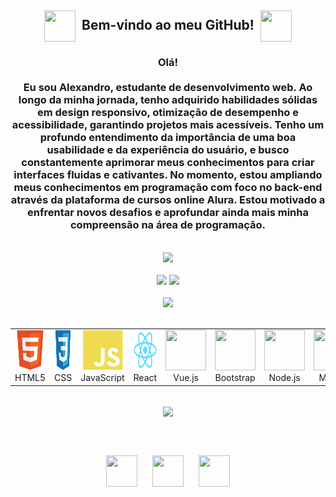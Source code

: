 <h2 align="center"> 
 <img align="center"  height="50" width="50" hspace="5" src="https://www.pngrepo.com/png/331724/512/github-code-source.png">
 Bem-vindo ao meu GitHub!
 <img align="center"  height="50" width="50" hspace="5" src="https://www.pngrepo.com/png/331724/512/github-code-source.png">
</h2>
<h3 align="center">Olá!<br><br>Eu sou Alexandro, estudante de desenvolvimento web. Ao longo da minha jornada, tenho adquirido habilidades sólidas em design responsivo, otimização de desempenho e acessibilidade, garantindo projetos mais acessíveis. Tenho um profundo entendimento da importância de uma boa usabilidade e da experiência do usuário, e busco constantemente aprimorar meus conhecimentos para criar interfaces fluidas e cativantes. No momento, estou ampliando meus conhecimentos em programação com foco no back-end através da plataforma de cursos online Alura. Estou motivado a enfrentar novos desafios e aprofundar ainda mais minha compreensão na área de programação.
</h3>

<br>

<div align="center">
<img height="450vh" src="https://media2.giphy.com/media/QpVUMRUJGokfqXyfa1/giphy.gif?cid=ecf05e47521mgfjtwkm1ggvdk75kucfy32aca1ybc1u6lndr&rid=giphy.gif&ct=g" />
</div>

<br>

<div align="center">
 <img height = "180em" src="https://github-readme-stats.vercel.app/api?username=alexandrolsf&show_icons=true&theme=highcontrast" />
 <img height = "180em" src="https://github-readme-stats.vercel.app/api/top-langs/?username=alexandrolsf&layout=compact&langs_count=16&theme=highcontrast"/>
</div>

<br>

<div align="center">
<img src="https://media4.giphy.com/media/qgQUggAC3Pfv687qPC/giphy.gif?cid=ecf05e47x2t567n5qnqcj4s1hndj1zalzz1og00uex1lbnur&rid=giphy.gif&ct=g" />
</div>

<br>
<div style="display: flex; align-items: flex-start; align: center">
  <table align="center">
    <tr>
      <td align="center" width="96">
        <img src="https://raw.githubusercontent.com/devicons/devicon/master/icons/html5/html5-original.svg" width="65" height="65" />
        <br>HTML5
      </td>
      <td align="center" width="96">
      <img src="https://raw.githubusercontent.com/devicons/devicon/master/icons/css3/css3-original.svg" width="65" height="65" alt="css" />
        <br>CSS
      </td>
      <td align="center" width="96">
        <img src="https://raw.githubusercontent.com/devicons/devicon/master/icons/javascript/javascript-plain.svg" width="65" height="65" />
        <br>JavaScript
      </td>
      <td align="center" width="96">
        <img src="https://raw.githubusercontent.com/devicons/devicon/master/icons/react/react-original.svg"  width="65" height="65" />
        <br>React
      </td>
      <td align="center" width="96">
        <img src="https://cdn.worldvectorlogo.com/logos/vue-js-1.svg"  width="65" height="65" />
        <br>Vue.js
      </td>
      <td align="center" width="96">
        <img src="https://cdn.worldvectorlogo.com/logos/bootstrap-4.svg" width="65" height="65" />
        <br>Bootstrap
      </td>
      <td align="center" width="96">
        <img src="https://cdn.worldvectorlogo.com/logos/nodejs-icon.svg" width="65" height="65" />
        <br>Node.js
      </td>
      <td align="center" width="96">
        <img src="https://techstack-generator.vercel.app/mysql-icon.svg"  width="65" height="65" />
        <br>MySQL
      </td>
    </tr>
  </table>
</div>

<br>

<div align="center">
 <img align="center" height="250em" src="https://www.pngrepo.com/png/331724/512/github-code-source.png"/>
</div>

<br><br>

<div align="center">
  <a href="https://instagram.com/alexandrolsf_" target="_blank"><img height="50" width="50" hspace="10" src="https://cdn.worldvectorlogo.com/logos/instagram-2016-5.svg" target="_blank"></a>
  <a href="https://www.linkedin.com/in/alexandro-lopes-192ba8219" target="_blank"><img height="50" width="50" hspace="10" src="https://cdn.worldvectorlogo.com/logos/linkedin-icon-2.svg" target="_blank"></a>
 <a href = "mailto:alexandrolsf@gmail.com"><img height="50" width="50" hspace="10" src="https://cdn.worldvectorlogo.com/logos/official-gmail-icon-2020-.svg" target="_blank"></a>
</div>



